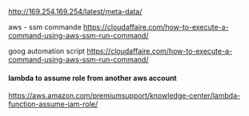 http://169.254.169.254/latest/meta-data/

aws - ssm commande
https://cloudaffaire.com/how-to-execute-a-command-using-aws-ssm-run-command/

goog automation script 
https://cloudaffaire.com/how-to-execute-a-command-using-aws-ssm-run-command/


#### lambda to assume role from another aws account

https://aws.amazon.com/premiumsupport/knowledge-center/lambda-function-assume-iam-role/
